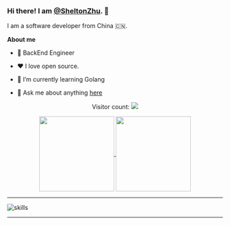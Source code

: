 ### Hi there! I am [@SheltonZhu](https://github.com/SheltonZhu). 👋

I am a software developer from China 🇨🇳.

<!--
**SheltonZhu/SheltonZhu** is a ✨ _special_ ✨ repository because its `README.md` (this file) appears on your GitHub profile.

Here are some ideas to get you started:

- 🔭 I’m currently working on ...
- 🌱 I’m currently learning ...
- 👯 I’m looking to collaborate on ...
- 🤔 I’m looking for help with ...
- 💬 Ask me about ...
- 📫 How to reach me: ...
- 😄 Pronouns: ...
- ⚡ Fun fact: ...
-->
**About me**

- 💼 BackEnd Engineer

- ❤️ I love open source. 
 
- 🌱 I’m currently learning Golang

- 💬 Ask me about anything [here](https://github.com/SheltonZhu/SheltonZhu/issues)

<p align="center"> 
  Visitor count: 
  <a href="https://profile-counter.glitch.me/SheltonZhu/count.svg">
    <img src="https://profile-counter.glitch.me/SheltonZhu/count.svg"/>
  </a>
</p>

<p align="center">
  <a href="https://github.com/anuraghazra/github-readme-stats">
    <img align="center" height="175" src="https://github-readme-stats.vercel.app/api?username=SheltonZhu&show_icons=true&theme=dark&include_all_commits=true" />
  </a>
  <a href="https://github.com/anuraghazra/github-readme-stats">
    <img align="center" height="175" src="https://github-readme-stats.vercel.app/api/top-langs/?username=SheltonZhu&layout=compact&theme=dark" />
  </a>
  <!--
  <br>
  <img src="http://github-readme-streak-stats.herokuapp.com?user=SheltonZhu&theme=dark" align="center" />
  -->
</p>

<hr>

![skills](https://skillicons.dev/icons?i=go,js,java,py,lua,docker,k8s,mysql,mongo,vue,html,css,git,linux,md,stackoverflow,vscode,nginx)

<hr>
